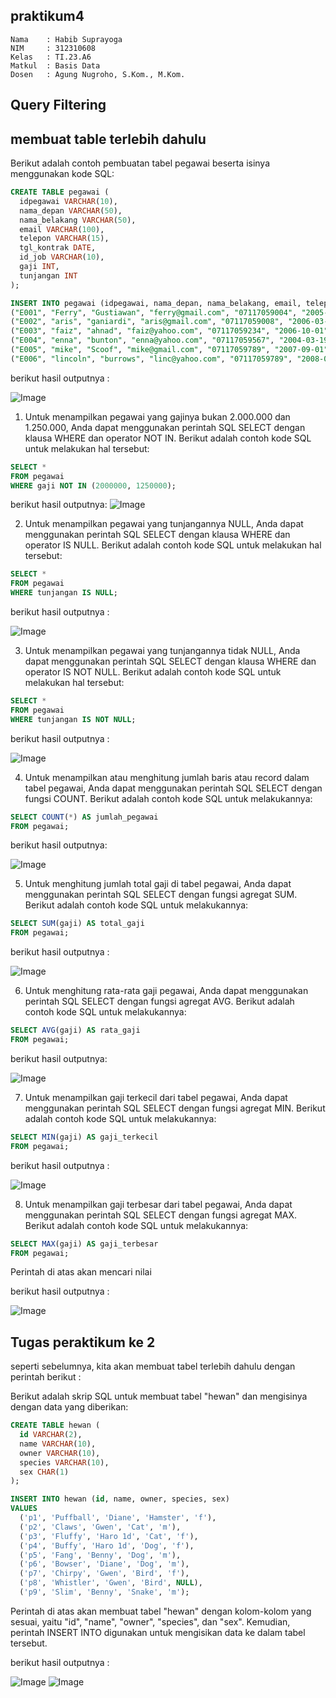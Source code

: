 ## praktikum4


```
Nama    : Habib Suprayoga
NIM     : 312310608
Kelas   : TI.23.A6
Matkul  : Basis Data
Dosen   : Agung Nugroho, S.Kom., M.Kom.
```

## Query Filtering

## membuat table terlebih dahulu

Berikut adalah contoh pembuatan tabel pegawai beserta isinya menggunakan kode SQL:

```sql
CREATE TABLE pegawai (
  idpegawai VARCHAR(10),
  nama_depan VARCHAR(50),
  nama_belakang VARCHAR(50),
  email VARCHAR(100),
  telepon VARCHAR(15),
  tgl_kontrak DATE,
  id_job VARCHAR(10),
  gaji INT,
  tunjangan INT
);

INSERT INTO pegawai (idpegawai, nama_depan, nama_belakang, email, telepon, tgl_kontrak, id_job, gaji, tunjangan) VALUES
("E001", "Ferry", "Gustiawan", "ferry@gmail.com", "07117059004", "2005-09-01", "L001", 2000000, 500000),
("E002", "aris", "ganiardi", "aris@gmail.com", "07117059008", "2006-03-28", "L002", 2000000, 200000),
("E003", "faiz", "ahnad", "faiz@yahoo.com", "07117059234", "2006-10-01", "L003", 1500008, NULL),
("E004", "enna", "bunton", "enna@yahoo.com", "07117059567", "2004-03-19", "10004", 1500000, 9),
("E005", "mike", "Scoof", "mike@gmail.com", "07117059789", "2007-09-01", "L005", 1250000, 9),
("E006", "lincoln", "burrows", "linc@yahoo.com", "07117059789", "2008-09-01", "L006", 1750000, NULL);
```


berikut hasil outputnya :

![Image](ss1.png)

1. Untuk menampilkan pegawai yang gajinya bukan 2.000.000 dan 1.250.000, Anda dapat menggunakan perintah SQL SELECT dengan klausa WHERE dan operator NOT IN. Berikut adalah contoh kode SQL untuk melakukan hal tersebut:

```sql
SELECT *
FROM pegawai
WHERE gaji NOT IN (2000000, 1250000);
```



berikut hasil outputnya:
![Image](ss2.png)

2. Untuk menampilkan pegawai yang tunjangannya NULL, Anda dapat menggunakan perintah SQL SELECT dengan klausa WHERE dan operator IS NULL. Berikut adalah contoh kode SQL untuk melakukan hal tersebut:

```sql
SELECT *
FROM pegawai
WHERE tunjangan IS NULL;
```




berikut hasil outputnya :


![Image](ss3.png)

3. Untuk menampilkan pegawai yang tunjangannya tidak NULL, Anda dapat menggunakan perintah SQL SELECT dengan klausa WHERE dan operator IS NOT NULL. Berikut adalah contoh kode SQL untuk melakukan hal tersebut:

```sql
SELECT *
FROM pegawai
WHERE tunjangan IS NOT NULL;
```




berikut hasil outputnya :


![Image](ss4.png)

4. Untuk menampilkan atau menghitung jumlah baris atau record dalam tabel pegawai, Anda dapat menggunakan perintah SQL SELECT dengan fungsi COUNT. Berikut adalah contoh kode SQL untuk melakukannya:

```sql
SELECT COUNT(*) AS jumlah_pegawai
FROM pegawai;
```




berikut hasil outputnya:


![Image](ss5.png)

5. Untuk menghitung jumlah total gaji di tabel pegawai, Anda dapat menggunakan perintah SQL SELECT dengan fungsi agregat SUM. Berikut adalah contoh kode SQL untuk melakukannya:

```sql
SELECT SUM(gaji) AS total_gaji
FROM pegawai;
```




berikut hasil outputnya :


![Image](ss6.png)

6. Untuk menghitung rata-rata gaji pegawai, Anda dapat menggunakan perintah SQL SELECT dengan fungsi agregat AVG. Berikut adalah contoh kode SQL untuk melakukannya:

```sql
SELECT AVG(gaji) AS rata_gaji
FROM pegawai;
```




berikut hasil outputnya: 


![Image](ss7.png)

7. Untuk menampilkan gaji terkecil dari tabel pegawai, Anda dapat menggunakan perintah SQL SELECT dengan fungsi agregat MIN. Berikut adalah contoh kode SQL untuk melakukannya:

```sql
SELECT MIN(gaji) AS gaji_terkecil
FROM pegawai;
```




berikut hasil outputnya :


![Image](ss8.png)

8. Untuk menampilkan gaji terbesar dari tabel pegawai, Anda dapat menggunakan perintah SQL SELECT dengan fungsi agregat MAX. Berikut adalah contoh kode SQL untuk melakukannya:

```sql
SELECT MAX(gaji) AS gaji_terbesar
FROM pegawai;
```

Perintah di atas akan mencari nilai

berikut hasil outputnya :


![Image](ss9.png)

## Tugas peraktikum ke 2

seperti sebelumnya, kita akan membuat tabel terlebih dahulu dengan perintah berikut : 

Berikut adalah skrip SQL untuk membuat tabel "hewan" dan mengisinya dengan data yang diberikan:

```sql
CREATE TABLE hewan (
  id VARCHAR(2),
  name VARCHAR(10),
  owner VARCHAR(10),
  species VARCHAR(10),
  sex CHAR(1)
);

INSERT INTO hewan (id, name, owner, species, sex)
VALUES
  ('p1', 'Puffball', 'Diane', 'Hamster', 'f'),
  ('p2', 'Claws', 'Gwen', 'Cat', 'm'),
  ('p3', 'Fluffy', 'Haro 1d', 'Cat', 'f'),
  ('p4', 'Buffy', 'Haro 1d', 'Dog', 'f'),
  ('p5', 'Fang', 'Benny', 'Dog', 'm'),
  ('p6', 'Bowser', 'Diane', 'Dog', 'm'),
  ('p7', 'Chirpy', 'Gwen', 'Bird', 'f'),
  ('p8', 'Whistler', 'Gwen', 'Bird', NULL),
  ('p9', 'Slim', 'Benny', 'Snake', 'm');
```

Perintah di atas akan membuat tabel "hewan" dengan kolom-kolom yang sesuai, yaitu "id", "name", "owner", "species", dan "sex". Kemudian, perintah INSERT INTO digunakan untuk mengisikan data ke dalam tabel tersebut.

berikut hasil outputnya : 


![Image](ss10.png)
![Image](ss11.png)
